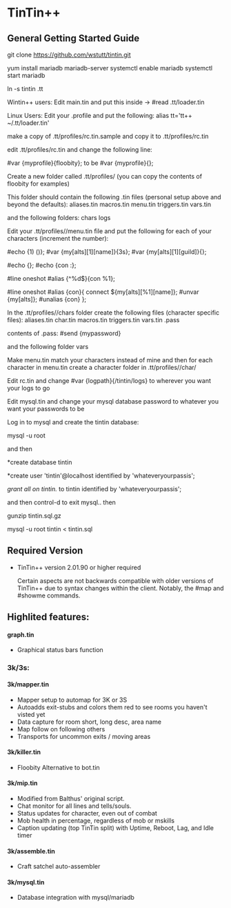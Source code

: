 # TinTin++
## General Getting Started Guide

git clone https://github.com/wstutt/tintin.git

yum install mariadb mariadb-server
systemctl enable mariadb
systemctl start mariadb

ln -s tintin .tt

Wintin++ users:
Edit main.tin and put this inside ->
#read .tt/loader.tin

Linux Users:
Edit your .profile and put the following:
alias tt='tt++ ~/.tt/loader.tin'

make a copy of .tt/profiles/rc.tin.sample and copy it to
.tt/profiles/rc.tin

edit .tt/profiles/rc.tin and change the following line:

#var {myprofile}{floobity};
to be
#var {myprofile}{<your name>};

Create a new folder called .tt/profiles/<your name>
(you can copy the contents of floobity for examples)

This folder should contain the following .tin files (personal setup above and beyond the defaults):
aliases.tin  macros.tin  menu.tin  triggers.tin  vars.tin

and the following folders:
chars  logs

Edit your .tt/profiles/<your name>/menu.tin file and put the following for each of your characters (increment the number):

#echo {1) <your character>(<your guild>)};
#var {my[alts][1][name]}{<your character>3s};
#var {my[alts][1][guild]}{<your guild>};

#echo {};
#echo {con <number>:};

#line oneshot #alias {^%d$}{con %1};

#line oneshot #alias {con}{
	connect ${my[alts][%1][name]};
	#unvar {my[alts]};
	#unalias {con}
};

In the .tt/profiles/<your name>/chars folder create the following files (character specific files):
aliases.tin  char.tin  macros.tin  triggers.tin  vars.tin .pass

contents of .pass:
	#send {mypassword}


and the following folder
vars



Make menu.tin match your characters instead of mine and then for each character in menu.tin create a character folder in
.tt/profiles/<your name>/char/<charname>

Edit rc.tin and change 
#var {logpath}{/tintin/logs}
 to wherever you want your logs to go

Edit mysql.tin
 and change your mysql database password to whatever you want your passwords to be

Log in to mysql and create the tintin database:

mysql -u root

 and then 

*create database tintin

*create user 'tintin'@localhost identified by 'whateveryourpassis'; 

*grant all on tintin.* to tintin identified by 'whateveryourpassis';

and then control-d
 to exit mysql.. then 

gunzip tintin.sql.gz

mysql -u root tintin < tintin.sql

## Required Version
* TinTin++ version 2.01.90 or higher required

    Certain aspects are not backwards compatible with older versions of TinTin++ due to syntax changes within the client.  Notably, the #map and #showme commands.

## Highlited features:

#### graph.tin
* Graphical status bars function

### 3k/3s:
#### 3k/mapper.tin
* Mapper setup to automap for 3K or 3S  
* Autoadds exit-stubs and colors them red to see rooms you haven't visted yet  
* Data capture for room short, long desc, area name  
* Map follow on following others  
* Transports for uncommon exits / moving areas  

#### 3k/killer.tin
* Floobity Alternative to bot.tin
		  
#### 3k/mip.tin
* Modified from Balthus' original script.
* Chat monitor for all lines and tells/souls.
* Status updates for character, even out of combat
* Mob health in percentage, regardless of mob or mskills
* Caption updating (top TinTin split) with Uptime, Reboot, Lag, and Idle timer

#### 3k/assemble.tin
* Craft satchel auto-assembler

#### 3k/mysql.tin
* Database integration with mysql/mariadb


